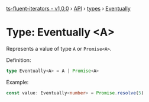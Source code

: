 [ts-fluent-iterators - v1,0,0](../../README.md) › [API](../index.md) › [types](../index.md#Types) › [Eventually](eventually.md)

# Type: Eventually <**A**>

Represents a value of type `A` or `Promise<A>`.  
  
Definition:
```typescript
type Eventually<A> = A | Promise<A>
```

Example:
```typescript
const value: Eventually<number> = Promise.resolve(5)
```

